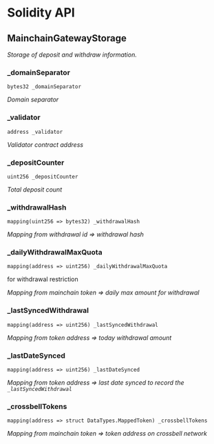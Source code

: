# Solidity API

## MainchainGatewayStorage

_Storage of deposit and withdraw information._

### _domainSeparator

```solidity
bytes32 _domainSeparator
```

_Domain separator_

### _validator

```solidity
address _validator
```

_Validator contract address_

### _depositCounter

```solidity
uint256 _depositCounter
```

_Total deposit count_

### _withdrawalHash

```solidity
mapping(uint256 => bytes32) _withdrawalHash
```

_Mapping from withdrawal id => withdrawal hash_

### _dailyWithdrawalMaxQuota

```solidity
mapping(address => uint256) _dailyWithdrawalMaxQuota
```

for withdrawal restriction

_Mapping from mainchain token => daily max amount for withdrawal_

### _lastSyncedWithdrawal

```solidity
mapping(address => uint256) _lastSyncedWithdrawal
```

_Mapping from token address => today withdrawal amount_

### _lastDateSynced

```solidity
mapping(address => uint256) _lastDateSynced
```

_Mapping from token address => last date synced to record the `_lastSyncedWithdrawal`_

### _crossbellTokens

```solidity
mapping(address => struct DataTypes.MappedToken) _crossbellTokens
```

_Mapping from mainchain token => token address on crossbell network_

